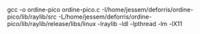 gcc -o ordine-pico ordine-pico.c -I/home/jessem/deforris/ordine-pico/lib/raylib/src -L/home/jessem/deforris/ordine-pico/lib/raylib/release/libs/linux -lraylib -ldl -lpthread -lm -lX11

